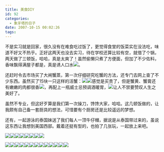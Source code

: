```yaml
---
title: 美食DIY
id: 92
categories:
  - 象牙塔的日子
date: 2007-10-15 00:02:26
tags:
---
```


不是实习就是回家，很久没有在难食吃过饭了，更觉得食堂的饭菜实在没法吃，味道不好又不热乎。正好这两天也没去实习，待在学校还算比较有空，就借了个锅，两天做了三顿饭，哈哈，真是太爽了！虽然偷懒只煮了方便面，但加了不少佐料，香味飘得满屋子都是，真是诱人口水[![](http://tkfiles.storage.live.com/y1pBAZx16Z7huqK-D8kCE58ih0N2dgdNL4m1drWdNm6F7jUyLU4tZ6qAwoezkB--GRSFXohwB4iFSY)](http://tkfiles.storage.live.com/y1pBAZx16Z7huqK-D8kCE58ih0N2dgdNL4m1drWdNm6F7jUyLU4tZ6qAwoezkB--GRSFXohwB4iFSY)。

还赶时令去市场买了大闸蟹蒸，第一次仔细研究吃蟹的方法，还专门去网上查了不少东西。虽然买了15块一只这样的活蟹：[![](http://tkfiles.storage.live.com/y1pBAZx16Z7hupNek8pwTy5CJ7U4LYy087E0C8PiE83CCeLRzPdL47CQ4Ng2mdpDpEjKHpTxCbA0_0)](http://tkfiles.storage.live.com/y1pBAZx16Z7hupNek8pwTy5CJ7U4LYy087E0C8PiE83CCeLRzPdL47CQ4Ng2mdpDpEjKHpTxCbA0_0)[![](http://tkfiles.storage.live.com/y1pBAZx16Z7hupFL24yswjOD2iBjz3r94Y-39WTx_SS6SqIorUy6VXtRTt3wfqSa6zTclh6nndlmDg)](http://tkfiles.storage.live.com/y1pBAZx16Z7hupFL24yswjOD2iBjz3r94Y-39WTx_SS6SqIorUy6VXtRTt3wfqSa6zTclh6nndlmDg)感觉是买贵了，但是蟹黄、蟹膏还有嫩嫩的肉都很香[![](http://tkfiles.storage.live.com/y1pBAZx16Z7huqh8JcenDDrR9NppVsFbAvTbjno6w-zLnvJ4ErnqwiHBTtuTDYE88przniUcA7NEHI)](http://tkfiles.storage.live.com/y1pBAZx16Z7huqh8JcenDDrR9NppVsFbAvTbjno6w-zLnvJ4ErnqwiHBTtuTDYE88przniUcA7NEHI)，再配上一瓶威士忌预调酒暖胃，[![](http://tkfiles.storage.live.com/y1pBAZx16Z7huqktJ5e7vX58GbdBdqw-pzDboEtZX0iU3NqxiNNGmmhlxGFjlt4ov8RuU6X_-tUxx8)](http://tkfiles.storage.live.com/y1pBAZx16Z7huqktJ5e7vX58GbdBdqw-pzDboEtZX0iU3NqxiNNGmmhlxGFjlt4ov8RuU6X_-tUxx8)让人不禁要赞叹人生之美好了。

虽然不专业，但这好歹算是我们第一次操刀，馋馋大家，哈哈。这几顿饭做的，让我颇有自己备一套厨具的想法，可惜要有个厨房还是比较遥远的梦想。

还有，一起游泳的泰国妹送了我们每人一顶牛仔帽，据说是从泰国带过来的，虽说这东西让我想到美国西部。戴着还挺有型的，也拍了几张玩，一起放上来吧。

[![](http://tkfiles.storage.live.com/y1pBAZx16Z7hup_lvI_KUWIBj7wYNpR6j2WxcgFVyvuTNg9UI0-cGchZ61UVQULGz--q5Ss9l8oW_I)](http://tkfiles.storage.live.com/y1pBAZx16Z7huqK-D8kCE58ih0N2dgdNL4m1drWdNm6F7jUyLU4tZ6qAwoezkB--GRSFXohwB4iFSY)[![](http://tkfiles.storage.live.com/y1pBAZx16Z7huru6zZYCc0UNU_n1Cer-kkdPgIoRL792bt-loNvyUlqw8zy7-8B8oYx59CywbVQ57o)](http://tkfiles.storage.live.com/y1pBAZx16Z7huru6zZYCc0UNU_n1Cer-kkdPgIoRL792bt-loNvyUlqw8zy7-8B8oYx59CywbVQ57o)[![](http://tkfiles.storage.live.com/y1pBAZx16Z7huqZu8mraKRkEDDEDL-L0e6Phtt2BizSSpj-MLAxyAAyIDSkos0pZjoLZzYjs9ouPmQ)](http://tkfiles.storage.live.com/y1pBAZx16Z7huqZu8mraKRkEDDEDL-L0e6Phtt2BizSSpj-MLAxyAAyIDSkos0pZjoLZzYjs9ouPmQ)[![](http://tkfiles.storage.live.com/y1pBAZx16Z7hurtv4UPpwtovGVZbfSc1_Sm59KGmeuKJLAM2xaoM6hlrviR205LH3E_XNUFWiPJDMo)](http://tkfiles.storage.live.com/y1pBAZx16Z7hurtv4UPpwtovGVZbfSc1_Sm59KGmeuKJLAM2xaoM6hlrviR205LH3E_XNUFWiPJDMo)[![](http://tkfiles.storage.live.com/y1pBAZx16Z7huqtVqx15Wz8tlkPba-ragSFd1l-WVasW7iUhHmoZ_gXG81EBePZDSqNJ1bOgpuA1so)](http://tkfiles.storage.live.com/y1pBAZx16Z7huqtVqx15Wz8tlkPba-ragSFd1l-WVasW7iUhHmoZ_gXG81EBePZDSqNJ1bOgpuA1so)[![](http://tkfiles.storage.live.com/y1pBAZx16Z7huo9SnolNhA3MkU4srPv5jnbi2kavRzUPP8PWn_u81H9G9Ifv5ehOlDauWrKxpPCszM)](http://tkfiles.storage.live.com/y1pBAZx16Z7huo9SnolNhA3MkU4srPv5jnbi2kavRzUPP8PWn_u81H9G9Ifv5ehOlDauWrKxpPCszM)[![](http://tkfiles.storage.live.com/y1pBAZx16Z7hupTEC-J57tmSdkROaSr4-GriAba12x8akTp5B-6kHSjN0aOcRpZC2dEquXNk00RbI4)](http://tkfiles.storage.live.com/y1pBAZx16Z7hupTEC-J57tmSdkROaSr4-GriAba12x8akTp5B-6kHSjN0aOcRpZC2dEquXNk00RbI4)[![](http://tkfiles.storage.live.com/y1pBAZx16Z7hursU2qllIVtYyuzEDT4NHceBODXSb8q-t8GlcS60GvZhLG8W2o8aQRuaX692y0vtk8)](http://tkfiles.storage.live.com/y1pBAZx16Z7hursU2qllIVtYyuzEDT4NHceBODXSb8q-t8GlcS60GvZhLG8W2o8aQRuaX692y0vtk8)

[![](http://byfiles.storage.live.com/y1pCHczcfe8r_pKJ0uLfphxGdvGwoCKgEX8ftCd31M8lE202CSEAu7pZLnLNtVMOMkanTLGY1zy3bw)](http://byfiles.storage.live.com/y1pCHczcfe8r_pKJ0uLfphxGcdFEIMryZHycZqiVxR8E2npBY0K03B1Z2l5vgVeo-RKfjuUhAnLP40)[![](http://byfiles.storage.live.com/y1pf4DEhIm9i2TO8bP6hc96K5ntT9-vdbcxFH3iFCMXkmF2UcIpg5e3hfk8YpWfwWAyLPxDEmCWtcQ)](http://byfiles.storage.live.com/y1pf4DEhIm9i2TO8bP6hc96Kz0IoGG6JeFixKIdMKXK1UQSXk7ufXOaaohLstv1T6dON3yBVpDpBvE)[![](http://byfiles.storage.live.com/y1pMj77P3u4dLdU1ZRFjMstQ2O2HZ_jDVRSRhO9qzIXt09rnAWBLtaPjh6u-Khy621f6TWSsCeJ5n8)](http://byfiles.storage.live.com/y1pMj77P3u4dLdU1ZRFjMstQ6NacJi_v3JBXQG5q9DXF8EaneV35nI9v6gMmmxnLOuq9EaV11UIODI)[![](http://byfiles.storage.live.com/y1psilngBs-QZa2DA3RJ7PNWBQ2WKM5iFlDAAGLVtTsyxSmPr0qt2k9UiVTFK49OT3H_jtExl54NXo)](http://byfiles.storage.live.com/y1psilngBs-QZa2DA3RJ7PNWJYC7zxc-u17ziqwsGKI9jKFH0AVwehZg6axzITH-kfNevcESTf7QNo)[![](http://byfiles.storage.live.com/y1ptE3bHkI8J-FdtVV_VnaMV6Sqc4I24ZzswJXlFGnMEJUwGaST3TkvUeEKxEqY1066sBPX-bQC7Wk)](http://byfiles.storage.live.com/y1ptE3bHkI8J-FdtVV_VnaMV4800AANCSHsc3egpgTkMvVfMxAdh2F8_ngSibmr8Typrm5h7k7ZdBI)[![](http://byfiles.storage.live.com/y1pV9QF4DC0feBHKgFXDuDXsLmvGUO5cPIwK4kOauA_GpNnLNAc5pLFQbkxZDixLJezTknh5eT8ieY)](http://byfiles.storage.live.com/y1pV9QF4DC0feBHKgFXDuDXsNfELJau8E0XVmzTof6IFV49otVKmQStjvKTOqoGzEY-50-uZ5sBMZE)[![](http://byfiles.storage.live.com/y1pN9hMHNDdgpUme1iuMVmlnwVijA28b5mC9El7I2TDAUCrV4amluVYb2tldxxZ2tX6NOrF0Rh8Rjs)](http://byfiles.storage.live.com/y1pN9hMHNDdgpUme1iuMVmlnyxx4EnHap_kD3R02O-ltwaiCtsyYYyEOWGoPOP8jgOdVOiQIpphREk)[![](http://byfiles.storage.live.com/y1pNbrkhvECT4GP1aRkCFFf4NXw-zTnkERk4_1OZ0AV5mU1hmM_6H394JduiuiEGAn7UjC8OZZeUuQ)](http://byfiles.storage.live.com/y1pNbrkhvECT4GP1aRkCFFf4I4tpnWYhWNJXQ7kimV1-k9OrS6Kb167kLMeSeRowKK0KeiSiIlHnTw)[![](http://byfiles.storage.live.com/y1ppDTwm9FK05q5tzcD43NmH4RyeAsg-a0PW7J-1FgasbAVLFj6w_15uYF4anWKpUo-ANVgB_rWj24)](http://byfiles.storage.live.com/y1ppDTwm9FK05q5tzcD43NmH_aswwHii5rwrk-4WzSa86O99oTyGJGC6feR7z4g7YP9Vog5LxiAHa0)[![](http://byfiles.storage.live.com/y1p1VHTS9Szqljt--94iQG1kgW-PlAiRx-u_Aqq-4opJfKvAVp9m816594xn5UdKmACqPof_Kwi5zs)](http://byfiles.storage.live.com/y1p1VHTS9Szqljt--94iQG1kryqDR3aFXsLYLC-XlKb9AtZKjxojDrSALhmWN6OWjD8K91VxN46feM)[![](http://byfiles.storage.live.com/y1pBkJVbC5txR7hciaL89xA3QJ0lQrVxAdIT2wVRWuJCmT-wR1JMRuUhVrz0XwHhCfFyl7wa7UTDeM)](http://byfiles.storage.live.com/y1pBkJVbC5txR7hciaL89xA3UdC3J0_Y8YSaNshY3_elnFvT9H6Uf5JhlL6g_Ai-0cn40c9F_TU_p8)[![](http://byfiles.storage.live.com/y1pADkPajMt58lMUxVovW3asNp3_s710-1gNdYfE4ngHrc9mUSRnXJyNW1mRHTed5ipx1w8OeV_PXk)](http://byfiles.storage.live.com/y1pADkPajMt58lMUxVovW3asOcjgz7doaxc2hIJMTGK4c8pp_-KWDaYH0v6x5Ta-EMBt_blKwgOJeY)[![](http://byfiles.storage.live.com/y1pqgZILvXGo6gMe6-VSdrkX2jN4KJkGtjkmgmV-7bAbdvT0N13M26j09J_A4A7E93KlgxrZU8tNbw)](http://byfiles.storage.live.com/y1pqgZILvXGo6gMe6-VSdrkX2O9eAk4no5AUIzANXBdBaTUvQvVauY1EJykeAJCcN-u_cyHgLjyYYs)
